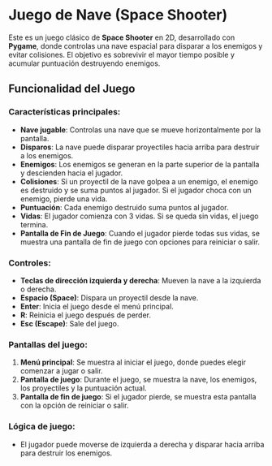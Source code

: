 # Juego de Nave (Space Shooter)

Este es un juego clásico de **Space Shooter** en 2D, desarrollado con **Pygame**, donde controlas una nave espacial para disparar a los enemigos y evitar colisiones. El objetivo es sobrevivir el mayor tiempo posible y acumular puntuación destruyendo enemigos.

## Funcionalidad del Juego

### Características principales:
- **Nave jugable**: Controlas una nave que se mueve horizontalmente por la pantalla.
- **Disparos**: La nave puede disparar proyectiles hacia arriba para destruir a los enemigos.
- **Enemigos**: Los enemigos se generan en la parte superior de la pantalla y descienden hacia el jugador.
- **Colisiones**: Si un proyectil de la nave golpea a un enemigo, el enemigo es destruido y se suma puntos al jugador. Si el jugador choca con un enemigo, pierde una vida.
- **Puntuación**: Cada enemigo destruido suma puntos al jugador.
- **Vidas**: El jugador comienza con 3 vidas. Si se queda sin vidas, el juego termina.
- **Pantalla de Fin de Juego**: Cuando el jugador pierde todas sus vidas, se muestra una pantalla de fin de juego con opciones para reiniciar o salir.

### Controles:
- **Teclas de dirección izquierda y derecha**: Mueven la nave a la izquierda o derecha.
- **Espacio (Space)**: Dispara un proyectil desde la nave.
- **Enter**: Inicia el juego desde el menú principal.
- **R**: Reinicia el juego después de perder.
- **Esc (Escape)**: Sale del juego.

### Pantallas del juego:
1. **Menú principal**: Se muestra al iniciar el juego, donde puedes elegir comenzar a jugar o salir.
2. **Pantalla de juego**: Durante el juego, se muestra la nave, los enemigos, los proyectiles y la puntuación actual.
3. **Pantalla de fin de juego**: Si el jugador pierde, se muestra esta pantalla con la opción de reiniciar o salir.

### Lógica de juego:
- El jugador puede moverse de izquierda a derecha y disparar hacia arriba para destruir los enemigos.

